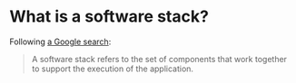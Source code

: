 # What is a software stack?

Following [a Google search](https://www.sumologic.com/glossary/software-stack/):

> A software stack refers to the set of components that work together to support 
> the execution of the application.

